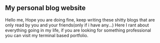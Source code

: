 ## My personal blog website
Hello me, Hope you are doing fine, keep writing these shitty blogs that are only read by you and your friends(only if i have any...)
Here I rant about everything going in my life, if you are looking for something professional you can visit my terminal based portfolio.
